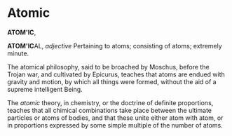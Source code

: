 # Atomic

**ATOM'IC**,

**ATOM'IC**AL, _adjective_ Pertaining to atoms; consisting of atoms; extremely minute.

The atomical philosophy, said to be broached by Moschus, before the Trojan war, and cultivated by Epicurus, teaches that atoms are endued with gravity and motion, by which all things were formed, without the aid of a supreme intelligent Being.

The _atomic_ theory, in chemistry, or the doctrine of definite proportions, teaches that all chimical combinations take place between the ultimate particles or atoms of bodies, and that these unite either atom with atom, or in proportions expressed by some simple multiple of the number of atoms.